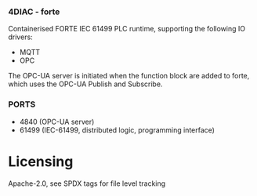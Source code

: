 <!--
SPDX-FileCopyrightText: 2021 Belcan Advanced Solutions
SPDX-FileCopyrightText: 2021 Kaelan Thijs Fouwels <kaelan.thijs@fouwels.com>

SPDX-License-Identifier: Apache-2.0
-->

### 4DIAC - forte

Containerised FORTE IEC 61499 PLC runtime, supporting the following IO drivers:

- MQTT 
- OPC 

The OPC-UA server is initiated when the function block are added to forte, which uses the OPC-UA Publish and Subscribe.

### PORTS

- 4840 (OPC-UA server)
- 61499 (IEC-61499, distributed logic, programming interface)

# Licensing

Apache-2.0, see SPDX tags for file level tracking
